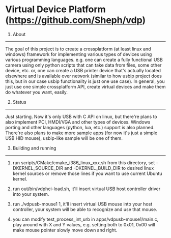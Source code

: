 Virtual Device Platform (https://github.com/Sheph/vdp)
=========================

1. About
-------------------

The goal of this project is to create a crossplatform (at least linux and windows)
framework for implementing various types of devices using various programming
languages. e.g. one can create a fully functional USB camera using
only python scripts that can take data from files, some other device, etc.
or, one can create a USB printer device that's actually located elsewhere
and is available over network (similar to how usbip project does this, but
in our case usbip functionality is just one use case). In general, you just
use one simple crossplatform API, create virtual devices and make them do
whatever you want, easily.

2. Status
-------------------

Just starting. Now it's only USB with C API on linux, but there're plans to
also implement PCI, HMDI/VGA and other types of devices. Windows porting
and other languages (python, lua, etc.) support is also planned. There're also
plans to make more sample apps (for now it's just a simple USB HID mouse), usbip-like
sample will be one of them.

3. Building and running
-------------------

1. run scripts/CMake/cmake_i386_linux_xxx.sh from this directory, set
-DKERNEL_SOURCE_DIR and -DKERNEL_BUILD_DIR to desired linux kernel sources or remove
those lines if you want to use current Ubuntu kernel.

2. run out/bin/vdphci-load.sh, it'll insert virtual USB host controller driver into your system.

3. run ./vdpusb-mouse1 1, it'll insert virtual USB mouse into your host controller, your system will
be able to recognize and use that mouse.

4. you can modify test_process_int_urb in apps/vdpusb-mouse1/main.c, play around with X and Y
values, e.g. setting both to 0x01, 0x00 will make mouse pointer slowly move down and right.
